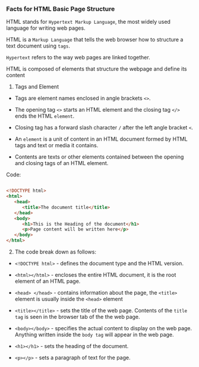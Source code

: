 ### Facts for HTML Basic Page Structure

HTML stands for `Hypertext Markup Language`, the most widely used language for writing web pages.

HTML is a `Markup Language` that tells the web browser how to structure a text document using `tags`.

`Hypertext` refers to the way web pages are linked together.

HTML is composed of elements that structure the webpage and define its content

1. Tags and Element

- Tags are element names enclosed in angle brackets `<>`.

- The opening tag `<>` starts an HTML element and the closing tag `</>` ends the HTML `element`.

- Closing tag has a forward slash character `/` after the left angle bracket `<`.

- An `element` is a unit of content in an HTML document formed by HTML tags and text or media it contains.

- Contents are texts or other elements contained between the opening and closing tags of an HTML element.

Code:
```html

<!DOCTYPE html>
<html>
   <head>
      <title>The document title</title>
   </head>
   <body>
      <h1>This is the Heading of the document</h1>
      <p>Page content will be written here</p>
   </body>
</html>

```

2. The code break down as follows:

- `<!DOCTYPE html>` - defines the document type and the HTML version.

- `<html></html>` -  encloses the entire HTML document, it is the root element of an HTML page. 

- `<head> </head>` - contains information about the page, the `<title>` element is usually inside the `<head>` element

- `<title></title>` - sets the title of the web page. Contents of the `title tag` is seen in the browser tab of the the web page.

- `<body></body>` - specifies the actual content to display on the web page. Anything written inside the `body tag` will appear in the web page. 

- `<h1></h1>` - sets the heading of the document. 

- `<p></p>` - sets a paragraph of text for the page.